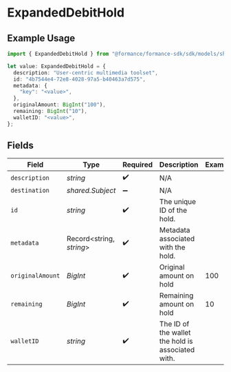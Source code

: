 # ExpandedDebitHold

## Example Usage

```typescript
import { ExpandedDebitHold } from "@formance/formance-sdk/sdk/models/shared";

let value: ExpandedDebitHold = {
  description: "User-centric multimedia toolset",
  id: "4b7544e4-72e8-4028-97a5-b40463a7d575",
  metadata: {
    "key": "<value>",
  },
  originalAmount: BigInt("100"),
  remaining: BigInt("10"),
  walletID: "<value>",
};
```

## Fields

| Field                                             | Type                                              | Required                                          | Description                                       | Example                                           |
| ------------------------------------------------- | ------------------------------------------------- | ------------------------------------------------- | ------------------------------------------------- | ------------------------------------------------- |
| `description`                                     | *string*                                          | :heavy_check_mark:                                | N/A                                               |                                                   |
| `destination`                                     | *shared.Subject*                                  | :heavy_minus_sign:                                | N/A                                               |                                                   |
| `id`                                              | *string*                                          | :heavy_check_mark:                                | The unique ID of the hold.                        |                                                   |
| `metadata`                                        | Record<string, *string*>                          | :heavy_check_mark:                                | Metadata associated with the hold.                |                                                   |
| `originalAmount`                                  | *BigInt*                                          | :heavy_check_mark:                                | Original amount on hold                           | 100                                               |
| `remaining`                                       | *BigInt*                                          | :heavy_check_mark:                                | Remaining amount on hold                          | 10                                                |
| `walletID`                                        | *string*                                          | :heavy_check_mark:                                | The ID of the wallet the hold is associated with. |                                                   |